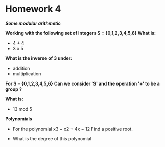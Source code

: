 # Homework 4

**_Some modular arithmetic_**

**Working with the following set of Integers S = {0,1,2,3,4,5,6}
What is:**

- 4 + 4
- 3 x 5

**What is the inverse of 3 under:**

- addition
- multiplication

**For S = {0,1,2,3,4,5,6}**
**Can we consider 'S' and the operation '+' to be a group ?**

**What is:**

- 13 mod 5

**Polynomials**

- For the polynomial x3 − x2 + 4x − 12 Find a positive root.

- What is the degree of this polynomial
